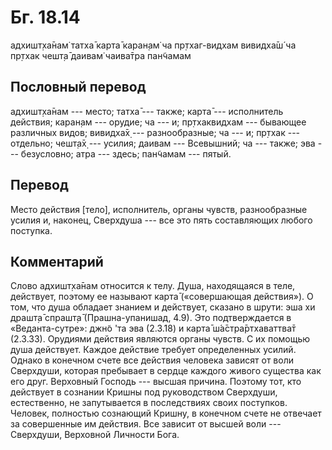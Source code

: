 # Бг. 18.14
адхишт̣ха̄нам̇ татха̄ карта̄
каран̣ам̇ ча пр̣тхаг-видхам
вивидха̄ш́ ча пр̣тхак чешт̣а̄
даивам̇ чаива̄тра пан̃чамам
## Пословный перевод

адхишт̣ха̄нам --- место; татха̄ --- также; карта̄ --- исполнитель действия;
каран̣ам --- орудие; ча --- и; пр̣тхаквидхам --- бывающее различных видов;
вивидха̄х̣ --- разнообразные; ча --- и; пр̣тхак --- отдельно; чешт̣а̄х̣ ---
усилия; даивам --- Всевышний; ча --- также; эва --- безусловно; атра ---
здесь; пан̃чамам --- пятый.

## Перевод

Место действия \[тело\], исполнитель, органы чувств, разнообразные
усилия и, наконец, Сверхдуша --- все это пять составляющих любого
поступка.

## Комментарий

Слово адхишт̣ха̄нам относится к телу. Душа, находящаяся в теле, действует,
поэтому ее называют карта̄ («совершающая действия»). О том, что душа
обладает знанием и действует, сказано в шрути: эша хи драшт̣а̄ спрашт̣а̄
(Прашна-упанишад, 4.9). Это подтверждается в «Веданта-сутре»: джн̃о 'та
эва (2.3.18) и карта̄ ш́а̄стра̄ртхаваттва̄т (2.3.33). Орудиями действия
являются органы чувств. С их помощью душа действует. Каждое действие
требует определенных усилий. Однако в конечном счете все действия
человека зависят от воли Сверхдуши, которая пребывает в сердце каждого
живого существа как его друг. Верховный Господь --- высшая причина.
Поэтому тот, кто действует в сознании Кришны под руководством Сверхдуши,
естественно, не запутывается в последствиях своих поступков. Человек,
полностью сознающий Кришну, в конечном счете не отвечает за совершенные
им действия. Все зависит от высшей воли --- Сверхдуши, Верховной
Личности Бога.
